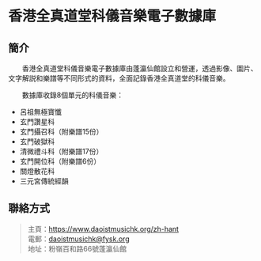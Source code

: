 # 香港全真道堂科儀音樂電子數據庫
## 簡介
　　香港全真道堂科儀音樂電子數據庫由蓬瀛仙館設立和營運，透過影像、圖片、文字解説和樂譜等不同形式的資料，全面記錄香港全真道堂的科儀音樂。

　　數據庫收錄8個單元的科儀音樂：

- 呂祖無極寶懺
- 玄門讚星科
- 玄門攝召科（附樂譜15份）
- 玄門破獄科
- 清微禮斗科（附樂譜17份）
- 玄門開位科（附樂譜6份）
- 關燈散花科
- 三元宮傳統經韻

## 聯絡方式
> 主頁：<https://www.daoistmusichk.org/zh-hant>  
> 電郵：<daoistmusichk@fysk.org>  
> 地址：粉嶺百和路66號蓬瀛仙館  
